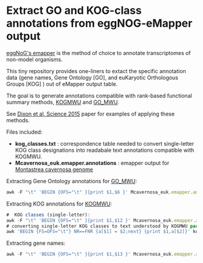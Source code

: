 # Extract GO and KOG-class annotations from eggNOG-eMapper output

[eggNoG's emapper](http://eggnogdb.embl.de/#/app/emapper) is the method of choice to annotate transcriptomes of non-model organisms.

This tiny repository provides one-liners to extact the specific annotation data (gene names, Gene Ontology [GO], and euKaryotic Orthologous Groups [KOG] ) out of eMapper output table.

The goal is to generate annotations compatible with rank-based functional summary methods, [KOGMWU](https://cran.r-project.org/web/packages/KOGMWU/index.html) and [GO_MWU](https://github.com/z0on/GO_MWU).

See [Dixon et al, Science 2015](https://matzlab.weebly.com/uploads/7/6/2/2/76229469/dixon15-science.pdf) paper for examples of applying these methods.

Files included: 
* **kog_classes.txt** : correspondence table needed to convert single-letter KOG class designations into readabale text annotations compatible with KOGMWU.
* **Mcavernosa_euk.emapper.annotations** : emapper output for [Montastrea cavernosa genome](https://www.dropbox.com/s/0inwmljv6ti643o/Mcavernosa_genome.tgz?dl=0) 


Extracting Gene Ontology annotations for [GO_MWU](https://github.com/z0on/GO_MWU):

```javascript
awk -F "\t" 'BEGIN {OFS="\t" }{print $1,$6 }' Mcavernosa_euk.emapper.annotations | grep GO | perl -pe 's/,/;/g' >Mcavernosa_gene2go.tab
```

Extracting KOG annotations for [KOGMWU](https://cran.r-project.org/web/packages/KOGMWU/index.html):

```javascript
#  KOG classes (single-letter):
awk -F "\t" 'BEGIN {OFS="\t" }{print $1,$12 }' Mcavernosa_euk.emapper.annotations | grep -Ev "[,#S]" >mc_gene2kogClass1.tab
# converting single-letter KOG classes to text understood by KOGMWU package (must have kog_classes.txt file in the same dir):
awk 'BEGIN {FS=OFS="\t"} NR==FNR {a[$1] = $2;next} {print $1,a[$2]}' kog_classes.txt mc_gene2kogClass1.tab > Mcavernosa_gene2kogClass.tab
```
Extracting gene names:

```javascript
awk -F "\t" 'BEGIN {OFS="\t" }{print $1,$13 }' Mcavernosa_euk.emapper.annotations | grep -Ev "\tNA" >Mcavernosa_gene2geneName.tab
```

